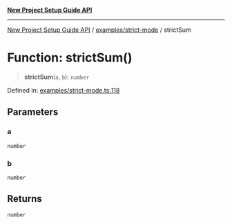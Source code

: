 [**New Project Setup Guide API**](../../../README.md)

---

[New Project Setup Guide API](../../../modules.md) / [examples/strict-mode](../README.md) / strictSum

# Function: strictSum()

> **strictSum**(`a`, `b`): `number`

Defined in: [examples/strict-mode.ts:118](https://github.com/AutomateAndThrive/new-project-setup-guide/blob/main/src/examples/strict-mode.ts#L118)

## Parameters

### a

`number`

### b

`number`

## Returns

`number`
